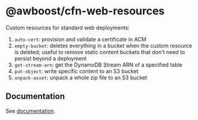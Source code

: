 # @awboost/cfn-web-resources

Custom resources for standard web deployments:

1. `auto-cert`: provision and validate a certificate in ACM
1. `empty-bucket`: deletes everything in a bucket when the custom resource is deleted; useful to remove static content buckets that don't need to persist beyond a deployment
1. `get-stream-arn`: get the DynamoDB Stream ARN of a specified table
1. `put-object`: write specific content to an S3 bucket
1. `unpack-asset`: unpack a whole zip file to an S3 bucket

## Documentation

See [documentation](https://awboost.github.io/cfn-web-resources).
